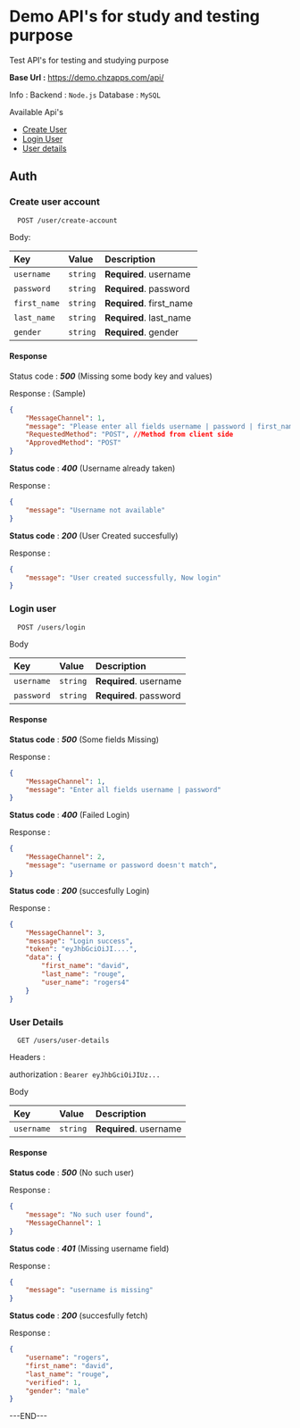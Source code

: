 # Demo API's for study and testing purpose

Test API's for testing and studying purpose

**Base Url :** https://demo.chzapps.com/api/

Info : 
Backend : `Node.js`
Database : `MySQL`

Available Api's
- [Create User](#create-user-account)
- [Login User](#login-user)
- [User details](#user-details)


## Auth

### Create user account

```http
  POST /user/create-account
```
Body:

| Key | Value     | Description                |
| :-------- | :------- | :------------------------- |
| `username` | `string` | **Required**. username |
| `password` | `string` | **Required**. password |
| `first_name` | `string` | **Required**. first_name |
| `last_name` | `string` | **Required**. last_name |
| `gender` | `string` | **Required**. gender |

#### Response 

Status code : _**500**_ (Missing some body key and values)

Response : (Sample)
```json
{
    "MessageChannel": 1,
    "message": "Please enter all fields username | password | first_name | last_name | gender",
    "RequestedMethod": "POST", //Method from client side
    "ApprovedMethod": "POST"
}
```

**Status code** : _**400**_ (Username already taken)

Response : 
```json
{
    "message": "Username not available"
}
```


**Status code** : _**200**_ (User Created succesfully)

Response : 
```json
{
    "message": "User created successfully, Now login"
}
```


### Login user

```http
  POST /users/login
```

Body

| Key | Value     | Description                       |
| :-------- | :------- | :-------------------------------- |
| `username`      | `string` | **Required**. username |
| `password`      | `string` | **Required**. password |

#### Response

**Status code** : _**500**_ (Some fields Missing)

Response : 
```json
{
    "MessageChannel": 1,
    "message": "Enter all fields username | password"
}
```

**Status code** : _**400**_ (Failed Login)

Response : 
```json
{
    "MessageChannel": 2,
    "message": "username or password doesn't match",
}
```

**Status code** : _**200**_ (succesfully Login)

Response : 
```json
{
    "MessageChannel": 3,
    "message": "Login success",
    "token": "eyJhbGciOiJI....",
    "data": {
        "first_name": "david",
        "last_name": "rouge",
        "user_name": "rogers4"
    }
}
```

### User Details

```http
  GET /users/user-details
```

Headers : 

authorization  : `Bearer eyJhbGciOiJIUz...`

Body

| Key | Value     | Description                       |
| :-------- | :------- | :-------------------------------- |
| `username`      | `string` | **Required**. username |

#### Response

**Status code** : _**500**_ (No such user)

Response : 
```json
{
    "message": "No such user found",
    "MessageChannel": 1
}
```

**Status code** : _**401**_ (Missing username field)

Response : 
```json
{
    "message": "username is missing"
}
```

**Status code** : _**200**_ (succesfully fetch)

Response : 
```json
{
    "username": "rogers",
    "first_name": "david",
    "last_name": "rouge",
    "verified": 1,
    "gender": "male"
}
```


---END---

